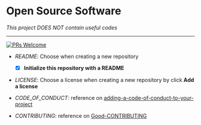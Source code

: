 # Open Source Software

*This project DOES NOT contain useful codes*

---

[![PRs Welcome](https://img.shields.io/badge/PRs-welcome-brightgreen.svg?style=flat-square)](http://makeapullrequest.com)

- *README*: Choose when creating a new repository
    - [x] **Initialize this repository with a README**

- *LICENSE*: Choose a license when creating a new repository by click **Add a license**

- *CODE_OF_CONDUCT*: reference on [adding-a-code-of-conduct-to-your-project](https://help.github.com/en/articles/adding-a-code-of-conduct-to-your-project)

- *CONTRIBUTING*: reference on [Good-CONTRIBUTING](https://gist.github.com/PurpleBooth/b24679402957c63ec426)
